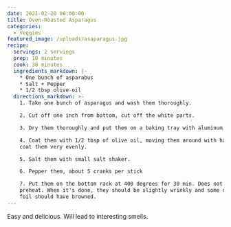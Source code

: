 ```yaml
---
date: 2021-02-20 00:00:00
title: Oven-Roasted Asparagus
categories:
  - Veggies
featured_image: /uploads/asaparagus.jpg
recipe:
  servings: 2 servings
  prep: 10 minutes
  cook: 30 minutes
  ingredients_markdown: |-
    * One bunch of asparabus
    * Salt + Pepper
    * 1/2 tbsp olive oil
  directions_markdown: >-
    1. Take one bunch of asparagus and wash them thoroughly.

    2. Cut off one inch from bottom, cut off the white parts.

    3. Dry them thoroughly and put them on a baking tray with aluminum foil

    4. Coat them with 1/2 tbsp of olive oil, moving them around with hands to
    coat them very evenly.

    5. Salt them with small salt shaker.

    6. Pepper them, about 5 cranks per stick

    7. Put them on the bottom rack at 400 degrees for 30 min. Does not need to
    preheat. When it's done, they should be slightly wrinkly and some of the
    foil should have browned.
---
```


Easy and delicious. Will lead to interesting smells.
